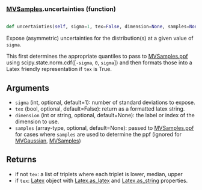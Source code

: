 ### [MVSamples](MVSamples.md).uncertainties (function)


```py

def uncertainties(self, sigma=1, tex=False, dimension=None, samples=None)

```



Expose (asymmetric) uncertainties for the distribution(s) at a given
value of `sigma`.

This first determines the appropriate quantiles to pass to
[MVSamples.ppf](MVSamples.ppf.md) using scipy.state.norm.cdf([`-sigma`, `0`, `sigma`])
and then formats those into a Latex friendly representation if  `tex` is True.

Arguments
-----------
* `sigma` (int, optional, default=1): number of standard deviations to
    expose.
* `tex` (bool, optional, default=False): return as a formatted latex
    string.
* `dimension` (int or string, optional, default=None): the label or index
    of the dimension to use.
* `samples` (array-type, optional, default=None): passed to [MVSamples.ppf](MVSamples.ppf.md)
    for cases where `samples` are used to determine the ppf (ignored for
    [MVGaussian](MVGaussian.md), [MVSamples](MVSamples.md))

Returns
---------
* if not `tex`: a list of triplets where each triplet is lower, median, upper
* if `tex`: [Latex](Latex.md) object with [Latex.as_latex](Latex.as_latex.md) and [Latex.as_string](Latex.as_string.md) properties.

